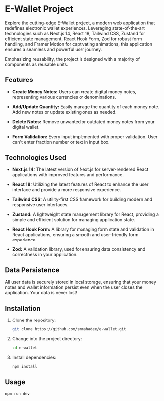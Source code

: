 # E-Wallet Project

Explore the cutting-edge E-Wallet project, a modern web application that redefines electronic wallet experiences. Leveraging state-of-the-art technologies such as Next.js 14, React 18, Tailwind CSS, Zustand for efficient state management, React Hook Form, Zod for robust form handling, and Framer Motion for captivating animations, this application ensures a seamless and powerful user journey.

Emphasizing reusability, the project is designed with a majority of components as reusable units. 

## Features

- **Create Money Notes:** Users can create digital money notes, representing various currencies or denominations.

- **Add/Update Quantity:** Easily manage the quantity of each money note. Add new notes or update existing ones as needed.

- **Delete Notes:** Remove unwanted or outdated money notes from your digital wallet.

- **Form Validation:** Every input implemented with proper validation. User can't enter fraction number or text in input box.

## Technologies Used

- **Next.js 14:** The latest version of Next.js for server-rendered React applications with improved features and performance.

- **React 18:** Utilizing the latest features of React to enhance the user interface and provide a more responsive experience.

- **Tailwind CSS:** A utility-first CSS framework for building modern and responsive user interfaces.

- **Zustand:** A lightweight state management library for React, providing a simple and efficient solution for managing application state.

- **React Hook Form:** A library for managing form state and validation in React applications, ensuring a smooth and user-friendly form experience.

- **Zod:** A validation library, used for ensuring data consistency and correctness in your application.

## Data Persistence

All user data is securely stored in local storage, ensuring that your money notes and wallet information persist even when the user closes the application. Your data is never lost!

## Installation

1. Clone the repository:

   ```bash
   git clone https://github.com/smmahadee/e-wallet.git

   ```

2. Change into the project directory:

   ```bash
   cd e-wallet

   ```

3. Install dependencies:

   ```bash
   npm install

   ```

## Usage

```bash
npm run dev

```
